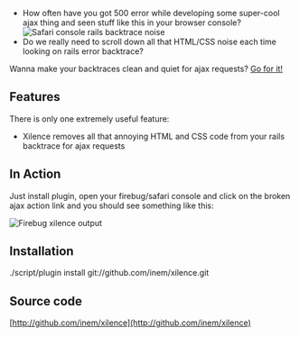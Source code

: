 - How often have you got 500 error while developing some super-cool ajax thing and seen stuff like this in your browser console?  
![Safari console rails backtrace noise](http://inem.github.com/images/safari-console-rails-backtrace.png)
- Do we really need to scroll down all that HTML/CSS noise each time looking on rails error backtrace?

Wanna make your backtraces clean and quiet for ajax requests? [Go for it!](http://inem.github.com/xilence.html)

## Features ##

There is only one extremely useful feature:

- Xilence removes all that annoying HTML and CSS code from your rails backtrace for ajax requests

## In Action ##

Just install plugin, open your firebug/safari console and click on the broken ajax action link and you should see something like this:  

![Firebug xilence output](http://inem.github.com/images/xilence_output.png)

## Installation ##

./script/plugin install git://github.com/inem/xilence.git

## Source code ##

[http://github.com/inem/xilence](http://github.com/inem/xilence)